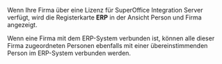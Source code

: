 <!-- markdownlint-disable-file MD041 -->
Wenn Ihre Firma über eine Lizenz für SuperOffice Integration Server verfügt, wird die Registerkarte **ERP** in der Ansicht Person und Firma angezeigt.

Wenn eine Firma mit dem ERP-System verbunden ist, können alle dieser Firma zugeordneten Personen ebenfalls mit einer übereinstimmenden Person im ERP-System verbunden werden.
